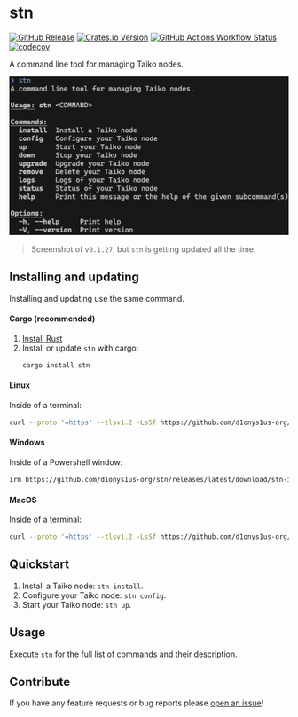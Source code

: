 # stn

[![GitHub Release](https://img.shields.io/github/v/release/d1onys1us-org/stn?logo=github)](https://github.com/d1onys1us-org/stn/releases)
[![Crates.io Version](https://img.shields.io/crates/v/stn?logo=rust)](https://crates.io/crates/stn)
[![GitHub Actions Workflow Status](https://img.shields.io/github/actions/workflow/status/d1onys1us-org/stn/ci.yml?branch=main&logo=GitHub%20Actions&label=ci)](https://github.com/d1onys1us-org/stn/actions/workflows/ci.yml?query=branch:main)
[![codecov](https://codecov.io/gh/d1onys1us-org/stn/graph/badge.svg?token=TJAUBD8RPT)](https://codecov.io/gh/d1onys1us-org/stn)

A command line tool for managing Taiko nodes.

![screenshot of cli tool](.github/readme_cli_screenshot.png)

> Screenshot of `v0.1.27`, but `stn` is getting updated all the time.

## Installing and updating

Installing and updating use the same command.

#### Cargo (recommended)

1. [Install Rust](https://www.rust-lang.org/tools/install)
2. Install or update `stn` with cargo:
   ```bash
   cargo install stn
   ```

#### Linux

Inside of a terminal:

```bash
curl --proto '=https' --tlsv1.2 -LsSf https://github.com/d1onys1us-org/stn/releases/latest/download/stn-installer.sh | sh
```

#### Windows

Inside of a Powershell window:

```bash
irm https://github.com/d1onys1us-org/stn/releases/latest/download/stn-installer.ps1 | iex
```

#### MacOS

Inside of a terminal:

```bash
curl --proto '=https' --tlsv1.2 -LsSf https://github.com/d1onys1us-org/stn/releases/latest/download/stn-installer.sh | sh
```

## Quickstart

1. Install a Taiko node: `stn install`.
2. Configure your Taiko node: `stn config`.
3. Start your Taiko node: `stn up`.

## Usage

Execute `stn` for the full list of commands and their description.

## Contribute

If you have any feature requests or bug reports please [open an issue](https://github.com/d1onys1us-org/stn/issues/new)!
